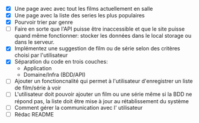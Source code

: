 - [x] Une page avec avec tout les films actuellement en salle
- [x] Une page avec la liste des series les plus populaires
- [x] Pourvoir trier par genre
- [ ] Faire en sorte que l'API puisse être inaccessible et que le site puisse quand même fonctionner: stocker les données dans le local storage ou dans le serveur.
- [x] Implémentez une suggestion de film ou de série selon des critères choisi par l'utilisateur
- [x] Séparation du code en trois couches:
  - Application
  - Domaine/Infra (BDD/API)
- [ ] Ajouter un fonctioncnalité qui permet à l'utilisateur d'enregistrer un liste de film/série à voir
- [ ] L'utilisateur doit pouvoir ajouter un film ou une série même si la BDD ne répond pas, la liste doit être mise à jour au rétablissement du système
- [ ] Comment gérer la communication avec l' utilisateur
- [ ] Rédac README